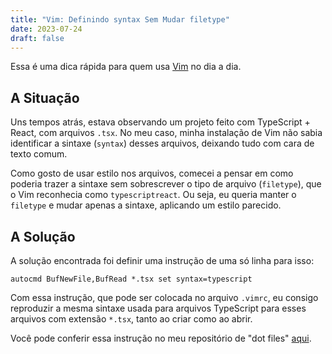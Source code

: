 ```yaml
---
title: "Vim: Definindo syntax Sem Mudar filetype"
date: 2023-07-24
draft: false
---
```


Essa é uma dica rápida para quem usa [Vim](https://www.vim.org/) no dia a dia.

## A Situação

Uns tempos atrás, estava observando um projeto feito com TypeScript + React, com arquivos `.tsx`. No meu caso, minha
instalação de Vim não sabia identificar a sintaxe (`syntax`) desses arquivos, deixando tudo com cara de texto comum.

Como gosto de usar estilo nos arquivos, comecei a pensar em como poderia trazer a sintaxe sem sobrescrever o tipo de
arquivo (`filetype`), que o Vim reconhecia como `typescriptreact`. Ou seja, eu queria manter o `filetype` e mudar apenas
a sintaxe, aplicando um estilo parecido.

## A Solução

A solução encontrada foi definir uma instrução de uma só linha para isso:

```vim
autocmd BufNewFile,BufRead *.tsx set syntax=typescript
```

Com essa instrução, que pode ser colocada no arquivo `.vimrc`, eu consigo reproduzir a mesma sintaxe usada para arquivos
TypeScript para esses arquivos com extensão `*.tsx`, tanto ao criar como ao abrir.

Você pode conferir essa instrução no meu repositório de "dot files"
[aqui](https://github.com/devdrops/my-dotfiles/blob/main/.vim/ftdetect/typescriptreact.vim).

